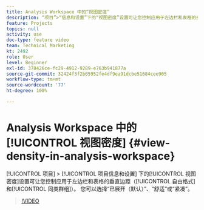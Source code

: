 ```yaml
---
title: Analysis Workspace 中的“视图密度”
description: “项目”>“信息和设置”下的“视图密度”设置可让您控制应用于左边栏和表格的垂直边距（自由格式和同类群组）。 您可以选择“已展开（默认）”、“舒适”或“紧凑”。
feature: Projects
topics: null
activity: use
doc-type: feature video
team: Technical Marketing
kt: 2492
role: User
level: Beginner
exl-id: 378426ce-fc29-4912-9289-e763b941877a
source-git-commit: 32424f3f2b05952fe4df9ea91dcbe51684cee905
workflow-type: tm+mt
source-wordcount: '77'
ht-degree: 100%

---
```


# Analysis Workspace 中的[!UICONTROL 视图密度] {#view-density-in-analysis-workspace}

[!UICONTROL 项目] > [!UICONTROL 项目信息和设置] 下的[!UICONTROL 视图密度]设置可让您控制应用于左边栏和表格的垂直边距（[!UICONTROL 自由格式]和[!UICONTROL 同类群组]）。 您可以选择“已展开（默认）”、“舒适”或“紧凑”。

>[!VIDEO](https://video.tv.adobe.com/v/25963/?quality=12)
